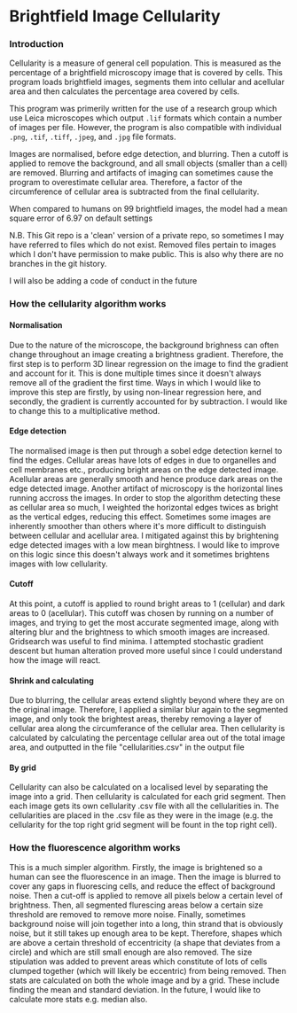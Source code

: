 # Brightfield Image Cellularity

### Introduction
Cellularity is a measure of general cell population. This is measured as the percentage of a brightfield microscopy image that is covered by cells. This program loads brightfield images, segments them into cellular and acellular area and then calculates the percentage area covered by cells.

This program was primerily written for the use of a research group which use Leica microscopes which output `.lif` formats which contain a number of images per file. However, the program is also compatible with individual `.png`, `.tif`, `.tiff`, `.jpeg`, and `.jpg` file formats.

Images are normalised, before edge detection, and blurring. Then a cutoff is applied to remove the background, and all small objects (smaller than a cell) are removed. Blurring and artifacts of imaging can sometimes cause the program to overestimate cellular area. Therefore, a factor of the circumference of cellular area is subtracted from the final cellularity. 

When compared to humans on 99 brightfield images, the model had a mean square error of 6.97 on default settings

N.B. This Git repo is a 'clean' version of a private repo, so sometimes I may have referred to files which do not exist. Removed files pertain to images 
which I don't have permission to make public. This is also why there are no branches in the git history.

I will also be adding a code of conduct in the future

### How the cellularity algorithm works
#### Normalisation
Due to the nature of the microscope, the background brighness can often change throughout an image creating a brightness gradient. Therefore, the first step is to perform 3D linear regression on the image to find the gradient and account for it. This is done multiple times since it doesn't always remove all of the gradient the first time.
Ways in which I would like to improve this step are firstly, by using non-linear regression here, and secondly, the gradient is currently accounted for by subtraction. I would like to change this to a multiplicative method.

#### Edge detection
The normalised image is then put through a sobel edge detection kernel to find the edges. Cellular areas have lots of edges in due to organelles and cell membranes etc., producing bright areas on the edge detected image. Acellular areas are generally smooth and hence produce dark areas on the edge detected image.
Another artifact of microscopy is the horizontal lines running accross the images. In order to stop the algorithm detecting these as cellular area so much, I weighted the horizontal edges twices as bright as the vertical edges, reducing this effect.
Sometimes some images are inherently smoother than others where it's more difficult to distinguish between cellular and acellular area. I mitigated against this by brightening edge detected images with a low mean birghtness. I would like to improve on this logic since this doesn't always work and it sometimes brightens images with low cellularity.

#### Cutoff
At this point, a cutoff is applied to round bright areas to 1 (cellular) and dark areas to 0 (acellular). This cutoff was chosen by running on a number of images, and trying to get the most accurate segmented image, along with altering blur and the brightness to which smooth images are increased. Gridsearch was useful to find minima. I attempted stochastic gradient descent but human alteration proved more useful since I could understand how the image will react. 

#### Shrink and calculating 
Due to blurring, the cellular areas extend slightly beyond where they are on the original image. Therefore, I applied a similar blur again to the segmented image, and only took the brightest areas, thereby removing a layer of cellular area along the circumferance of the cellular area.
Then cellularity is calculated by calculating the percentage cellular area out of the total image area, and outputted in the file "cellularities.csv" in the output file

#### By grid
Cellularity can also be calculated on a localised level by separating the image into a grid. Then cellularity is calculated for each grid segment. Then each image gets its own cellularity .csv file with all the cellularities in. The cellularities are placed in the .csv file as they were in the image (e.g. the cellularity for the top right grid segment will be fount in the top right cell).

### How the fluorescence algorithm works
This is a much simpler algorithm. Firstly, the image is brightened so a human can see the fluorescence in an image. Then the image is blurred to cover any gaps in fluorescing cells, and reduce the effect of background noise. Then a cut-off is applied to remove all pixels below a certain level of brightness.
Then, all segmented flurescing areas below a certain size threshold are removed to remove more noise. Finally, sometimes background noise will join together into a long, thin strand that is obviously noise, but it still takes up enough area to be kept. Therefore, shapes which are above a certain threshold of eccentricity (a shape that deviates from a circle) and which are still small enough are also removed. The size stipulation was added to prevent areas which constitute of lots of cells clumped together (which will likely be eccentric) from being removed.
Then stats are calculated on both the whole image and by a grid. These include finding the mean and standard deviation. In the future, I would like to calculate more stats e.g. median also.
